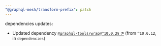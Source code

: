 ```yaml
---
"@graphql-mesh/transform-prefix": patch
---
```

dependencies updates:
  - Updated dependency [`@graphql-tools/wrap@^10.0.28` ↗︎](https://www.npmjs.com/package/@graphql-tools/wrap/v/10.0.28) (from `^10.0.12`, in `dependencies`)
